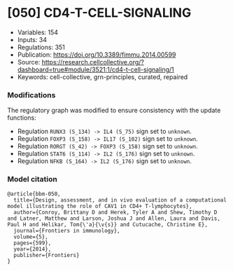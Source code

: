 # \[050\] CD4-T-CELL-SIGNALING

 - Variables: 154
 - Inputs: 34
 - Regulations: 351
 - Publication: https://doi.org/10.3389/fimmu.2014.00599
 - Source: https://research.cellcollective.org/?dashboard=true#module/3521:1/cd4-t-cell-signaling/1
 - Keywords: cell-collective, grn-principles, curated, repaired


### Modifications

The regulatory graph was modified to ensure consistency with the update functions: 

 - Regulation `RUNX3 (S_134) -> IL4 (S_75)` sign set to `unknown`.
 - Regulation `FOXP3 (S_158) -> IL17 (S_102)` sign set to `unknown`.
 - Regulation `RORGT (S_42) -> FOXP3 (S_158)` sign set to `unknown`.
 - Regulation `STAT6 (S_114) -> IL2 (S_176)` sign set to `unknown`.
 - Regulation `NFKB (S_164) -> IL2 (S_176)` sign set to `unknown`.


### Model citation

```
@article{bbm-050,
  title={Design, assessment, and in vivo evaluation of a computational model illustrating the role of CAV1 in CD4+ T-lymphocytes},
  author={Conroy, Brittany D and Herek, Tyler A and Shew, Timothy D and Latner, Matthew and Larson, Joshua J and Allen, Laura and Davis, Paul H and Helikar, Tom{\'a}{\v{s}} and Cutucache, Christine E},
  journal={Frontiers in immunology},
  volume={5},
  pages={599},
  year={2014},
  publisher={Frontiers}
}
```


